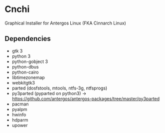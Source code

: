 # Cnchi

Graphical Installer for Antergos Linux (FKA Cinnarch Linux)

## Dependencies

 * gtk 3
 * python 3
 * python-gobject 3
 * python-dbus
 * python-cairo
 * libtimezonemap
 * webkitgtk3
 * parted (dosfstools, mtools, ntfs-3g, ntfsprogs)
 * py3parted (pyparted on python3) -> https://github.com/antergos/antergos-packages/tree/master/py3parted
 * pacman
 * pyalpm
 * hwinfo
 * hdparm
 * upower

